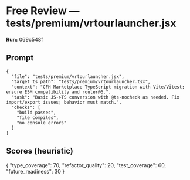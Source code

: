 # Free Review — tests/premium/vrtourlauncher.jsx

**Run:** 069c548f

## Prompt

```
{
  "file": "tests/premium/vrtourlauncher.jsx",
  "target_ts_path": "tests/premium/vrtourlauncher.tsx",
  "context": "CFH Marketplace TypeScript migration with Vite/Vitest; ensure ESM compatibility and router@6.",
  "task": "Basic JS->TS conversion with @ts-nocheck as needed. Fix import/export issues; behavior must match.",
  "checks": [
    "build passes",
    "file compiles",
    "no console errors"
  ]
}
```

## Scores (heuristic)

{
  "type_coverage": 70,
  "refactor_quality": 20,
  "test_coverage": 60,
  "future_readiness": 30
}
